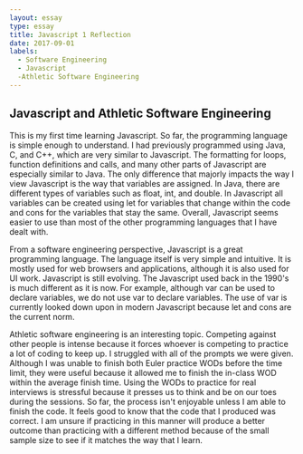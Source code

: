 ```yaml
---
layout: essay
type: essay
title: Javascript 1 Reflection
date: 2017-09-01
labels:
  - Software Engineering
  - Javascript
  -Athletic Software Engineering
---
```

## Javascript and Athletic Software Engineering
This is my first time learning Javascript. So far, the programming language is simple enough to understand. I had previously programmed using Java, C, and C++, which are very similar to Javascript. The formatting for loops, function definitions and calls, and many other parts of Javascript are especially similar to Java. The only difference that majorly impacts the way I view Javascript is the way that variables are assigned. In Java, there are different types of variables such as float, int, and double. In Javascript all variables can be created using let for variables that change within the code and cons for the variables that stay the same. Overall, Javascript seems easier to use than most of the other programming languages that I have dealt with.

From a software engineering perspective, Javascript is a great programming language. The language itself is very simple and intuitive. It is mostly used for web browsers and applications, although it is also used for UI work. Javascript is still evolving. The Javascript used back in the 1990's is much different as it is now. For example, although var can be used to declare variables, we do not use var to declare variables. The use of var is currently looked down upon in modern Javascript because let and cons are the current norm. 
    
Athletic software engineering is an interesting topic. Competing against other people is intense because it forces whoever is competing to practice a lot of coding to keep up. I struggled with all of the prompts we were given. Although I was unable to finish both Euler practice WODs before the time limit, they were useful because it allowed me to finish the in-class WOD within the average finish time. Using the WODs to practice for real interviews is stressful because it presses us to think and be on our toes during the sessions. So far, the process isn't enjoyable unless I am able to finish the code. It feels good to know that the code that I produced was correct. I am unsure if practicing in this manner will produce a better outcome than practicing with a different method because of the small sample size to see if it matches the way that I learn.
